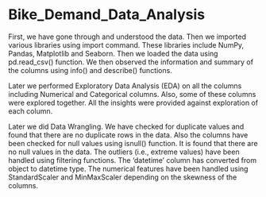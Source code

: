 # Bike_Demand_Data_Analysis
First, we have gone through and understood the data.
Then we imported various libraries using import command. These libraries include NumPy, Pandas, Matplotlib and Seaborn.
Then we loaded the data using pd.read_csv() function.
We then observed the information and summary of the columns using info() and describe() functions.

Later we performed Exploratory Data Analysis (EDA) on all the columns including Numerical and Categorical columns.
Also, some of these columns were explored together.
All the insights were provided against exploration of each column.

Later we did Data Wrangling.
We have checked for duplicate values and found that there are no duplicate rows in the data.
Also the columns have been checked for null values using isnull() function. It is found that there are no null values in the data.
The outliers (i.e., extreme values) have been handled using filtering functions.
The ‘datetime’ column has converted from object to datetime type.
The numerical features have been handled using StandardScaler and MinMaxScaler depending on the skewness of the columns.
